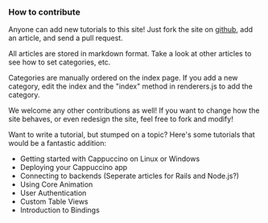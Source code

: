 ### How to contribute

Anyone can add new tutorials to this site! Just fork the site on [github](https://github.com/natemartinsf/CappTutorials.net), add an article, and send a pull request.

All articles are stored in markdown format. Take a look at other articles to see how to set categories, etc.

Categories are manually ordered on the index page. If you add a new category, edit the index and the "index" method in renderers.js to add the category.

We welcome any other contributions as well! If you want to change how the site behaves, or even redesign the site, feel free to fork and modify!

Want to write a tutorial, but stumped on a topic? Here's some tutorials that would be a fantastic addition:

*	Getting started with Cappuccino on Linux or Windows
*	Deploying your Cappuccino app
*	Connecting to backends (Seperate articles for Rails and Node.js?)
*	Using Core Animation
*	User Authentication
*	Custom Table Views
*	Introduction to Bindings

